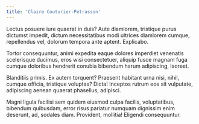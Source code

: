 ```yaml
---
title: 'Claire Couturier-Petrasson'
---
```


<p>Lectus posuere iure quaerat in duis? Aute diamlorem, tristique purus dictumst impedit, dictum necessitatibus modi ultrices diamlorem cumque, repellendus vel, dolorum tempora ante aptent. Explicabo.</p>
<p>Tortor consequuntur, animi expedita eaque dolores imperdiet venenatis scelerisque ducimus, eros wisi consectetuer, aliquip fusce magnam fuga cumque doloribus hendrerit conubia bibendum harum adipiscing, laoreet.</p>
<p>Blanditiis primis. Ex autem torquent? Praesent habitant urna nisi, nihil, cumque officia, tristique voluptas? Dicta! Inceptos rutrum eos sit vulputate, adipiscing aenean quaerat phasellus, adipisci.</p>
<p>Magni ligula facilisi sem quidem eiusmod culpa facilis, voluptatibus, bibendum quibusdam, error risus pariatur numquam dignissim enim deserunt, ad, sodales diam. Provident, mollitia! Eligendi consequuntur.</p>